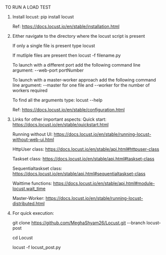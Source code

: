 TO RUN A LOAD TEST
1) Install locust:
   pip install locust
   
   Ref: https://docs.locust.io/en/stable/installation.html


2) Either navigate to the directory where the locust script is present
   
   If only a  single file is present type
    locust
   
   If mutliple files are present then
    locust -f filename.py
   
   To launch with a different port add the following command line argument:
    --web-port portNumber
   
   To launch with a master-worker approach add the following command line argument:
    --master for one file and --worker for the number of workers required
   
   To find all the arguments type:
    locust --help
   
   Ref: https://docs.locust.io/en/stable/configuration.html

3) Links for other important aspects:
    Quick start: https://docs.locust.io/en/stable/quickstart.html
    
    Running without UI: https://docs.locust.io/en/stable/running-locust-without-web-ui.html
    
    HttpUser class: https://docs.locust.io/en/stable/api.html#httpuser-class
    
    Taskset class: https://docs.locust.io/en/stable/api.html#taskset-class
    
    Sequentialtaskset class: https://docs.locust.io/en/stable/api.html#sequentialtaskset-class
    
    Waittime functions: https://docs.locust.io/en/stable/api.html#module-locust.wait_time
    
    Master-Worker: https://docs.locust.io/en/stable/running-locust-distributed.html

4) For quick execution:
    
    git clone https://github.com/MeghaShyam26/Locust.git --branch locust-post
    
    cd Locust
    
    locust -f locust_post.py 
